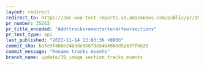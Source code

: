 ```yaml
---
layout: redirect
redirect_to: https://a8c-woo-test-reports.s3.amazonaws.com/public/pr/35262/api/index.html
pr_number: 35262
pr_title_encoded: "Add+tracks+events+to+a+few+sections"
pr_test_type: api
last_published: "2022-11-14 13:03:36 +0000"
commit_sha: bafe9f4b6624b3de988fdd54b49b8d5243ff6628
commit_message: "Rename tracks events"
branch_name: update/39_image_section_tracks_events
---
```

